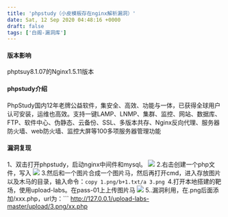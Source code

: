 ```yaml
---
title: 'phpstudy（小皮模板存在nginx解析漏洞）'
date: Sat, 12 Sep 2020 04:48:16 +0000
draft: false
tags: ['白阁-漏洞库']
---
```


#### 版本影响

phptsuy8.1.07的Nginx1.5.11版本

#### phpstudy介绍

PhpStudy国内12年老牌公益软件，集安全、高效、功能与一体，已获得全球用户认可安装，运维也高效。支持一键LAMP、LNMP、集群、监控、网站、数据库、FTP、软件中心、伪静态、云备份、SSL、多版本共存、Nginx反向代理、服务器防火墙、web防火墙、监控大屏等100多项服务器管理功能

#### 漏洞复现

1、双击打开phpstudy，启动nginx中间件和mysql。 ![](https://www.bylibrary.cn/wp-content/uploads/2020/09/微信图片_20200912123756.png) 2.右击创建一个php文件，写入 ![](https://www.bylibrary.cn/wp-content/uploads/2020/09/QQ截图20200912124024.jpg) 3.然后和一个图片合成一个图片马，然后再打开cmd，进入存放图片以及木马的目录，输入命令：```
copy 1.png/b+1.txt/a 3.png 
```4.打开本地搭建的靶场，使用upload-labs。在pass-01上上传图片马 ![](https://www.bylibrary.cn/wp-content/uploads/2020/09/微信图片_20200912124300.png) 5..漏洞利用，在.png后面添加/xxx.php，url为：```
http://127.0.0.1/upload-labs-master/upload/3.png/xx.php 
```![](https://www.bylibrary.cn/wp-content/uploads/2020/09/微信图片_20200912124521.png) 漏洞利用完成。